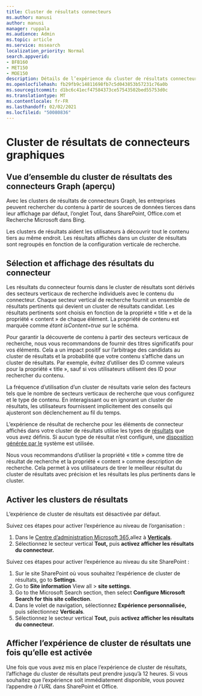 ```yaml
---
title: Cluster de résultats connecteurs
ms.author: manusi
author: manusi
manager: ruppala
ms.audience: Admin
ms.topic: article
ms.service: mssearch
localization_priority: Normal
search.appverid:
- BFB160
- MET150
- MOE150
description: Détails de l’expérience du cluster de résultats connecteurs
ms.openlocfilehash: fb29fb9c14811698fb7c5d043853b57231c76a0b
ms.sourcegitcommit: d1bc6c41ecf47584373ce57543502bed55753d0c
ms.translationtype: MT
ms.contentlocale: fr-FR
ms.lasthandoff: 02/02/2021
ms.locfileid: "50080836"
---
```

# <a name="graph-connectors-result-cluster"></a>Cluster de résultats de connecteurs graphiques

## <a name="overview-of-the-graph-connectors-result-cluster-preview"></a>Vue d’ensemble du cluster de résultats des connecteurs Graph (aperçu)  

Avec les clusters de résultats de connecteurs Graph, les entreprises peuvent  rechercher du contenu à partir de sources de données tierces dans leur affichage par défaut, l’onglet Tout, dans SharePoint, Office.com et Recherche Microsoft dans Bing.

Les clusters de résultats aident les utilisateurs à découvrir tout le contenu tiers au même endroit. Les résultats affichés dans un cluster de résultats sont regroupés en fonction de la configuration verticale de recherche.

## <a name="how-connector-results-are-selected-and-displayed"></a>Sélection et affichage des résultats du connecteur

Les résultats du connecteur fournis dans le cluster de résultats sont dérivés des secteurs verticaux de recherche individuels avec le contenu du connecteur. Chaque secteur vertical de recherche fournit un ensemble de résultats pertinents qui devient un cluster de résultats candidat. Les résultats pertinents sont choisis en fonction de la propriété « title » et de la propriété « content » de chaque élément. La propriété de contenu est marquée comme *étant isContent=true* sur le schéma.

Pour garantir la découverte de contenu à partir des secteurs verticaux de recherche, nous vous recommandons de fournir des titres significatifs pour vos éléments. Cela a un impact positif sur l’arbitrage des candidats au cluster de résultats et la probabilité que votre contenu s’affiche dans un cluster de résultats. Par exemple, évitez d’utiliser des ID comme valeurs pour la propriété « title », sauf si vos utilisateurs utilisent des ID pour rechercher du contenu.

La fréquence d’utilisation d’un cluster de résultats varie selon des facteurs tels que le nombre de secteurs verticaux de recherche que vous configurez et le type de contenu. En interagissant ou en ignorant un cluster de résultats, les utilisateurs fournissent implicitement des conseils qui ajusteront son déclenchement au fil du temps.

L’expérience de résultat de recherche pour les éléments de connecteur affichés dans votre cluster de résultats utilise les types de [résultats](https://docs.microsoft.com/microsoftsearch/customize-search-page#create-your-own-result-type) que vous avez définis. Si aucun type de résultat n’est configuré, une [disposition générée par le](https://docs.microsoft.com/microsoftsearch/customize-search-page#default-search-result-layout) système est utilisée. 

Nous vous recommandons d’utiliser la propriété « title » comme titre de résultat de recherche et la propriété « content » comme description de recherche. Cela permet à vos utilisateurs de tirer le meilleur résultat du cluster de résultats avec précision et les résultats les plus pertinents dans le cluster. 

## <a name="enable-result-clusters"></a>Activer les clusters de résultats
  
L’expérience de cluster de résultats est désactivée par défaut.  

Suivez ces étapes pour activer l’expérience au niveau de l’organisation :

1. Dans le [Centre d’administration Microsoft 365,](https://admin.microsoft.com)allez à [**Verticals**](https://admin.microsoft.com/Adminportal/Home#/MicrosoftSearch/verticals).
2. Sélectionnez le secteur vertical **Tout,** puis **activez afficher les résultats du connecteur.** 


Suivez ces étapes pour activer l’expérience au niveau du site SharePoint :

1. Sur le site SharePoint où vous souhaitez l’expérience de cluster de résultats, go to **Settings**.
2. Go to **Site information** View all > **site settings**.
3. Go to the Microsoft Search section, then select **Configure Microsoft Search for this site collection**.
4. Dans le volet de navigation, sélectionnez **Expérience personnalisée,** puis sélectionnez **Verticals**.
5. Sélectionnez le secteur vertical **Tout,** puis **activez afficher les résultats du connecteur.**

## <a name="view-the-result-cluster-experience-after-it-is-enabled"></a>Afficher l’expérience de cluster de résultats une fois qu’elle est activée

Une fois que vous avez mis en place l’expérience de cluster de résultats, l’affichage du cluster de résultats peut prendre jusqu’à 12 heures. Si vous souhaitez que l’expérience soit immédiatement disponible, vous pouvez l’appendre *à l’URL* dans SharePoint et Office.
